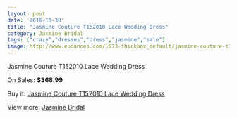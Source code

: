 ```yaml
---
layout: post
date: '2016-10-30'
title: "Jasmine Couture T152010 Lace Wedding Dress"
category: Jasmine Bridal
tags: ["crazy","dresses","dress","jasmine","sale"]
image: http://www.eudances.com/1573-thickbox_default/jasmine-couture-t152010-lace-wedding-dress.jpg
---
```

Jasmine Couture T152010 Lace Wedding Dress

On Sales: **$368.99**
<a href="https://www.eudances.com/en/jasmine-bridal/555-jasmine-couture-t152010-lace-wedding-dress.html"><amp-img layout="responsive" width="600" height="600" src="//www.eudances.com/1573-thickbox_default/jasmine-couture-t152010-lace-wedding-dress.jpg" alt="Jasmine Couture T152010 Lace Wedding Dress 0" /></a>
<a href="https://www.eudances.com/en/jasmine-bridal/555-jasmine-couture-t152010-lace-wedding-dress.html"><amp-img layout="responsive" width="600" height="600" src="//www.eudances.com/1574-thickbox_default/jasmine-couture-t152010-lace-wedding-dress.jpg" alt="Jasmine Couture T152010 Lace Wedding Dress 1" /></a>

Buy it: [Jasmine Couture T152010 Lace Wedding Dress](https://www.eudances.com/en/jasmine-bridal/555-jasmine-couture-t152010-lace-wedding-dress.html "Jasmine Couture T152010 Lace Wedding Dress")

View more: [Jasmine Bridal](https://www.eudances.com/en/6-jasmine-bridal "Jasmine Bridal")